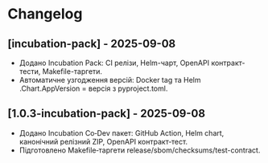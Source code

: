 # Changelog

## [incubation-pack] - 2025-09-08
- Додано Incubation Pack: CI релізи, Helm-чарт, OpenAPI контракт-тести, Makefile-таргети.
- Автоматичне узгодження версій: Docker tag та Helm .Chart.AppVersion = версія з pyproject.toml.


## [1.0.3-incubation-pack] - 2025-09-08
- Додано Incubation Co‑Dev пакет: GitHub Action, Helm chart, канонічний релізний ZIP, OpenAPI контракт‑тест.
- Підготовлено Makefile‑таргети release/sbom/checksums/test-contract.

